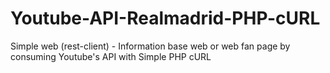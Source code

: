# Youtube-API-Realmadrid-PHP-cURL
Simple web (rest-client) - Information base web or web fan page by consuming Youtube's API with Simple PHP cURL
